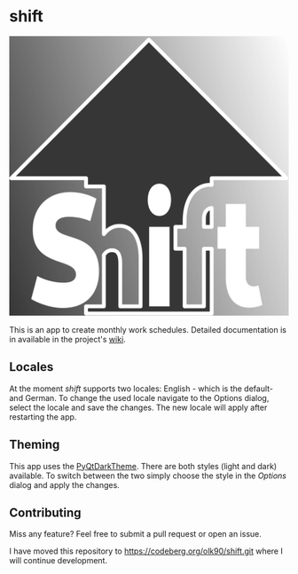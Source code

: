 # shift

![icon](icon.svg)

This is an app to create monthly work schedules. Detailed documentation is 
in available in the project's [wiki](https://github.com/olk90/shift/wiki).

## Locales

At the moment _shift_ supports two locales: English - which is the default- and
German. To change the used locale navigate to the Options dialog, select the
locale and save the changes. The new locale will apply after restarting the app.

## Theming

This app uses the [PyQtDarkTheme](https://github.com/5yutan5/PyQtDarkTheme).
There are both styles (light and dark) available. To switch between the two
simply choose the style in the _Options_ dialog and apply the changes.

## Contributing

Miss any feature? Feel free to submit a pull request or open an issue.

I have moved this repository to https://codeberg.org/olk90/shift.git where
I will continue development.
